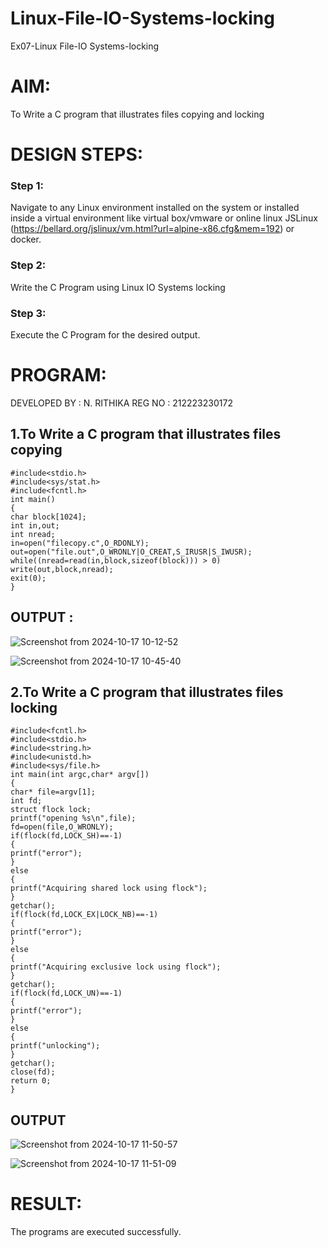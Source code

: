 # Linux-File-IO-Systems-locking
Ex07-Linux File-IO Systems-locking
# AIM:
To Write a C program that illustrates files copying and locking

# DESIGN STEPS:

### Step 1:

Navigate to any Linux environment installed on the system or installed inside a virtual environment like virtual box/vmware or online linux JSLinux (https://bellard.org/jslinux/vm.html?url=alpine-x86.cfg&mem=192) or docker.

### Step 2:

Write the C Program using Linux IO Systems locking

### Step 3:

Execute the C Program for the desired output. 

# PROGRAM:
DEVELOPED BY : N. RITHIKA
REG NO : 212223230172

## 1.To Write a C program that illustrates files copying 
```
#include<stdio.h>
#include<sys/stat.h>
#include<fcntl.h>
int main()
{
char block[1024];
int in,out;
int nread;
in=open("filecopy.c",O_RDONLY);
out=open("file.out",O_WRONLY|O_CREAT,S_IRUSR|S_IWUSR);
while((nread=read(in,block,sizeof(block))) > 0)
write(out,block,nread);
exit(0);
}
```
## OUTPUT :

![Screenshot from 2024-10-17 10-12-52](https://github.com/user-attachments/assets/b11326c8-8f52-416c-97e4-afa033a2d1ae)

![Screenshot from 2024-10-17 10-45-40](https://github.com/user-attachments/assets/1f44ef31-3411-43e8-9b8f-077ab0312dfe)


## 2.To Write a C program that illustrates files locking
```
#include<fcntl.h>
#include<stdio.h>
#include<string.h>
#include<unistd.h>
#include<sys/file.h>
int main(int argc,char* argv[])
{
char* file=argv[1];
int fd;
struct flock lock;
printf("opening %s\n",file);
fd=open(file,O_WRONLY);
if(flock(fd,LOCK_SH)==-1)
{
printf("error");
}
else
{
printf("Acquiring shared lock using flock");
}
getchar();
if(flock(fd,LOCK_EX|LOCK_NB)==-1)
{
printf("error");
}
else
{
printf("Acquiring exclusive lock using flock");
}
getchar();
if(flock(fd,LOCK_UN)==-1)
{
printf("error");
}
else
{
printf("unlocking");
}
getchar();
close(fd);
return 0;
}

```

## OUTPUT

![Screenshot from 2024-10-17 11-50-57](https://github.com/user-attachments/assets/3e502db1-dd0c-43f6-a339-b2d953169fd4)

![Screenshot from 2024-10-17 11-51-09](https://github.com/user-attachments/assets/c90673a2-74e9-4414-9193-39c9a125ac35)



# RESULT:
The programs are executed successfully.
